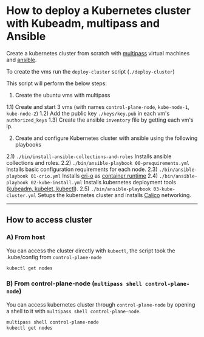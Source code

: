 # How to deploy a Kubernetes cluster with Kubeadm, multipass and Ansible
Create a kubernetes cluster from scratch with [multipass](https://multipass.run/install) virtual machines and [ansible](https://docs.ansible.com/ansible/latest/installation_guide/intro_installation.html).



To create the vms run the `deploy-cluster` script (`./deploy-cluster`)

This script will perform the below steps:

1) Create the ubuntu vms with multipass

1.1) Create and start 3 vms (with names `control-plane-node`, `kube-node-1`, `kube-node-2`)
1.2) Add the public key `./keys/key.pub` in each vm's `authorized_keys`
1.3) Create the ansible `inventory` file by getting each vm's ip.


2) Create and configure Kubernetes cluster with ansible using the following playbooks

2.1) `./bin/install-ansible-collections-and-roles` Installs ansible collections and roles.
2.2) `./bin/ansible-playbook 00-prequirements.yml` Installs basic configuration requirements for each node.
2.3) `./bin/ansible-playbook 01-crio.yml` Installs [cri-o](https://cri-o.io/) as [container runtime](https://kubernetes.io/docs/setup/production-environment/container-runtimes/)
2.4) `./bin/ansible-playbook 02-kube-install.yml` Installs kubernetes deployment tools ([kubeadm, kubelet, kubectl](https://kubernetes.io/docs/setup/production-environment/tools/kubeadm/install-kubeadm/#installing-kubeadm-kubelet-and-kubectl)).
2.5) `./bin/ansible-playbook 03-kube-cluster.yml` Setups the kubernetes cluster and installs [Calico](https://projectcalico.docs.tigera.io/about/about-calico) networking.


______________________________________

## How to access cluster

### A) From host 
You can access the cluster directly with `kubectl`, the script took the .kube/config from `control-plane-node`
```bash
kubectl get nodes
```
### B) From control-plane-node (`multipass shell control-plane-node`)
You can access kubernetes cluster through `control-plane-node` by opening a shell to it with `multipass shell control-plane-node`.
```bash
multipass shell control-plane-node
kubectl get nodes
```
